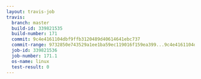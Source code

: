 ```yaml
---
layout: travis-job
travis:
  branch: master
  build-id: 339821535
  build-number: 171
  commit: 9c4e4161104dbf9ffb3120489d40614641ebc737
  commit-range: 9732850e743529a1ee1ba59ec119016f159ea399...9c4e4161104dbf9ffb3120489d40614641ebc737
  job-id: 339821536
  job-number: 171.1
  os-name: linux
  test-result: 0
---
```


